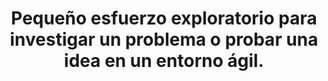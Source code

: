 ---
layout: default
title: Pequeño esfuerzo exploratorio para investigar un problema o probar una idea en un entorno ágil.
has_children: true
parent: Metodologías Ágiles
grand_parent: Taxonomía
---